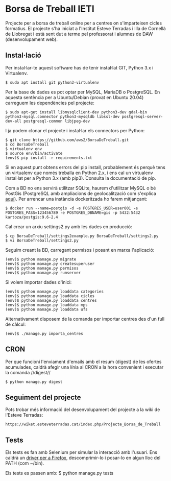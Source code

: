 
# Borsa de Treball IETI

Projecte per a borsa de treball online per a centres on s'imparteixen cicles formatius. El projecte s'ha iniciat a l'Institut Esteve Terradas i Illa de Cornellà de Llobregat i està sent dut a terme pel professorat i alumnes de DAW (desenvolupament web).

## Instal·lació

Per instal·lar-te aquest software has de tenir instal·lat GIT, Python 3.x i Virtualenv.

    $ sudo apt install git python3-virtualenv

Per la base de dades es pot optar per MySQL, MariaDB o PostgreSQL. En aquesta sentència per a Ubuntu/Debian (provat en Ubuntu 20.04) carreguem les dependències pel projecte:

    $ sudo apt-get install libmysqlclient-dev python3-dev gdal-bin python3-mysql.connector python3-mysqldb libssl-dev postgresql-server-dev-all postgresql-common libjpeg-dev

I ja podem clonar el projecte i instal·lar els connectors per Python:

    $ git clone https://github.com/aws2/BorsaDeTreball.git
    $ cd BorsaDeTreball
    $ virtualenv env
    $ source env/bin/activate
    (env)$ pip install -r requirements.txt

Si en aquest punt obtens errors del pip install, probablement és perquè tens un virtualenv que només treballa en Python 2.x, i ens cal un virtualenv instal·lat per a Python 3.x (amb pip3). Consulta la documentació de pip.


Com a BD no ens servirà utilitzar SQLite, haurem d'utilitzar MySQL o bé PostGis (PostgreSQL amb ampliacions de geolocalització com s'explica [aquí](https://realpython.com/location-based-app-with-geodjango-tutorial/)). Per arrencar una instància dockeritzada ho farem mitjançant:

    $ docker run --name=postgis -d -e POSTGRES_USER=user001 -e POSTGRES_PASS=123456789 -e POSTGRES_DBNAME=gis -p 5432:5432 kartoza/postgis:9.6-2.4

Cal crear un arxiu settings2.py amb les dades en producció:

    $ cp BorsaDeTreball/settings2example.py BorsaDeTreball/settings2.py
    $ vi BorsaDeTreball/settings2.py

Seguim creant la BD, carregant permisos i posant en marxa l'aplicació:

    (env)$ python manage.py migrate
    (env)$ python manage.py createsuperuser
    (env)$ python manage.py permisos
    (env)$ python manage.py runserver

Si volem importar dades d'inici:

    (env)$ python manage.py loaddata categories
    (env)$ python manage.py loaddata cicles
    (env)$ python manage.py loaddata centres
    (env)$ python manage.py loaddata mps
    (env)$ python manage.py loaddata ufs

Alternativament disposem de la comanda per importar centres des d'un full de càlcul:

    (env)$ ./manage.py importa_centres

## CRON
Per que funcioni l'enviament d'emails amb el resum (digest) de les ofertes acumulades, caldrà afegir una línia al CRON a la hora convenient i executar la comanda //digest//

    $ python manage.py digest


## Seguiment del projecte
Pots trobar més informació del desenvolupament del projecte a la wiki de l'Esteve Terradas:

    https://wiket.esteveterradas.cat/index.php/Projecte_Borsa_de_Treball


## Tests
Els tests es fan amb Selenium per simular la interacció amb l'usuari. Ens caldrà un [driver per a Firefox](https://github.com/mozilla/geckodriver/releases), descomprimir-lo i posar-lo en algun lloc del PATH (com \~/bin).

Els tests es passen amb:
    $ python manage.py tests
